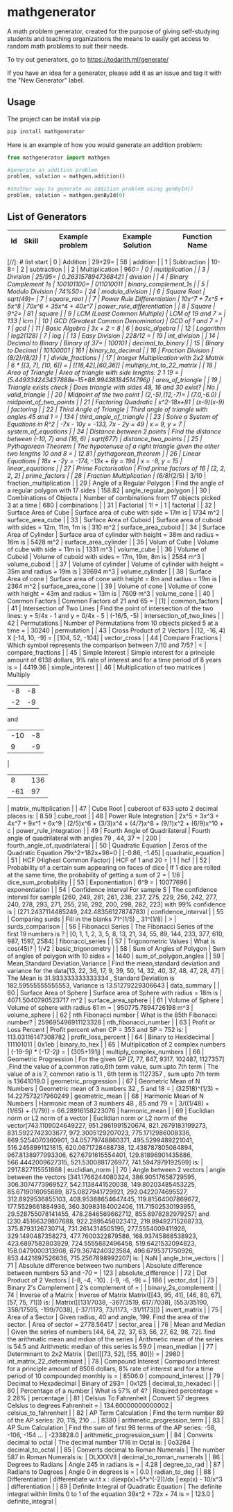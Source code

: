 # mathgenerator

A math problem generator, created for the purpose of giving self-studying students and teaching organizations the means to easily get access to random math problems to suit their needs.

To try out generators, go to <https://todarith.ml/generate/>

If you have an idea for a generator, please add it as an issue and tag it with the "New Generator" label.

## Usage

The project can be install via pip

```bash
pip install mathgenerator
```

Here is an example of how you would generate an addition problem:

```python
from mathgenerator import mathgen

#generate an addition problem
problem, solution = mathgen.addition()

#another way to generate an addition problem using genById()
problem, solution = mathgen.genById(0)
```

## List of Generators

| Id   | Skill                             | Example problem    | Example Solution      | Function Name            |
|------|-----------------------------------|--------------------|-----------------------|--------------------------|
[//]: # list start
| 0 | Addition | 29+29= | 58 | addition |
| 1 | Subtraction | 10-8= | 2 | subtraction |
| 2 | Multiplication | 96*0= | 0 | multiplication |
| 3 | Division | 25/95= | 0.2631578947368421 | division |
| 4 | Binary Complement 1s | 100101100= | 011010011 | binary_complement_1s |
| 5 | Modulo Division | 74%50= | 24 | modulo_division |
| 6 | Square Root | sqrt(49)= | 7 | square_root |
| 7 | Power Rule Differentiation | 10x^7 + 7x^5 + 5x^8 | 70x^6 + 35x^4 + 40x^7 | power_rule_differentiation |
| 8 | Square | 9^2= | 81 | square |
| 9 | LCM (Least Common Multiple) | LCM of 19 and 7 = | 133 | lcm |
| 10 | GCD (Greatest Common Denominator) | GCD of 1 and 7 =  | 1 | gcd |
| 11 | Basic Algebra | 3x + 2 = 8 | 6 | basic_algebra |
| 12 | Logarithm | log2(128) | 7 | log |
| 13 | Easy Division | 228/12 =  | 19 | int_division |
| 14 | Decimal to Binary | Binary of 37= | 100101 | decimal_to_binary |
| 15 | Binary to Decimal | 10100001 | 161 | binary_to_decimal |
| 16 | Fraction Division | (8/2)/(8/2) | 1 | divide_fractions |
| 17 | Integer Multiplication with 2x2 Matrix | 6 * [[3, 7], [10, 6]] =  | [[18,42],[60,36]] | multiply_int_to_22_matrix |
| 18 | Area of Triangle | Area of triangle with side lengths: 2 1 19 =  | (5.449334243437888e-15+88.99438184514796j) | area_of_triangle |
| 19 | Triangle exists check | Does triangle with sides 48, 16 and 30 exist? | No | valid_triangle |
| 20 | Midpoint of the two point | (2,-5),(12,-7)= | (7.0,-6.0) | midpoint_of_two_points |
| 21 | Factoring Quadratic | x^2-18x+81 | (x-9)(x-9) | factoring |
| 22 | Third Angle of Triangle | Third angle of triangle with angles 45 and 1 =  | 134 | third_angle_of_triangle |
| 23 | Solve a System of Equations in R^2 | -7x - 10y = -133, 7x - 2y = 49 | x = 9, y = 7 | system_of_equations |
| 24 | Distance between 2 points | Find the distance between (-10, 7) and (16, 6) | sqrt(677) | distance_two_points |
| 25 | Pythagorean Theorem | The hypotenuse of a right triangle given the other two lengths 10 and 8 =  | 12.81 | pythagorean_theorem |
| 26 | Linear Equations | 18x + -2y = -174, -13x + 6y = 194 | x = -8, y = 15 | linear_equations |
| 27 | Prime Factorisation | Find prime factors of 16 | [2, 2, 2, 2] | prime_factors |
| 28 | Fraction Multiplication | (6/8)*(2/5) | 3/10 | fraction_multiplication |
| 29 | Angle of a Regular Polygon | Find the angle of a regular polygon with 17 sides | 158.82 | angle_regular_polygon |
| 30 | Combinations of Objects | Number of combinations from 17 objects picked 3 at a time  | 680 | combinations |
| 31 | Factorial | 1! =  | 1 | factorial |
| 32 | Surface Area of Cube | Surface area of cube with side = 17m is | 1734 m^2 | surface_area_cube |
| 33 | Surface Area of Cuboid | Surface area of cuboid with sides = 12m, 11m, 1m is | 310 m^2 | surface_area_cuboid |
| 34 | Surface Area of Cylinder | Surface area of cylinder with height = 38m and radius = 16m is | 5428 m^2 | surface_area_cylinder |
| 35 | Volum of Cube | Volume of cube with side = 11m is | 1331 m^3 | volume_cube |
| 36 | Volume of Cuboid | Volume of cuboid with sides = 17m, 19m, 8m is | 2584 m^3 | volume_cuboid |
| 37 | Volume of cylinder | Volume of cylinder with height = 35m and radius = 19m is | 39694 m^3 | volume_cylinder |
| 38 | Surface Area of cone | Surface area of cone with height = 8m and radius = 19m is | 2364 m^2 | surface_area_cone |
| 39 | Volume of cone | Volume of cone with height = 43m and radius = 13m is | 7609 m^3 | volume_cone |
| 40 | Common Factors | Common Factors of 21 and 65 =  | [1] | common_factors |
| 41 | Intersection of Two Lines | Find the point of intersection of the two lines: y = 5/4x - 1 and y = 0/4x - 5 | (-16/5, -5) | intersection_of_two_lines |
| 42 | Permutations | Number of Permutations from 10 objects picked 5 at a time =   | 30240 | permutation |
| 43 | Cross Product of 2 Vectors | [12, -16, 4] X [-14, 10, -9] =  | [104, 52, -104] | vector_cross |
| 44 | Compare Fractions | Which symbol represents the comparison between 7/10 and 7/5? | < | compare_fractions |
| 45 | Simple Interest | Simple interest for a principle amount of 6138 dollars, 9% rate of interest and for a time period of 8 years is =  | 4419.36 | simple_interest |
| 46 | Multiplication of two matrices | Multiply<table><tr><td>-8</td><td>-8</td></tr><tr><td>-2</td><td>-9</td></tr></table>and<table><tr><td>-10</td><td>-8</td></tr><tr><td>9</td><td>-9</td></tr></table> | <table><tr><td>8</td><td>136</td></tr><tr><td>-61</td><td>97</td></tr></table> | matrix_multiplication |
| 47 | Cube Root | cuberoot of 633 upto 2 decimal places is: | 8.59 | cube_root |
| 48 | Power Rule Integration | 2x^5 + 3x^3 + 4x^7 + 9x^1 + 6x^9 | (2/5)x^6 + (3/3)x^4 + (4/7)x^8 + (9/1)x^2 + (6/9)x^10 + c | power_rule_integration |
| 49 | Fourth Angle of Quadrilateral | Fourth angle of quadrilateral with angles 79 , 44, 37 = | 200 | fourth_angle_of_quadrilateral |
| 50 | Quadratic Equation | Zeros of the Quadratic Equation 79x^2+182x+98=0 | [-0.86, -1.45] | quadratic_equation |
| 51 | HCF (Highest Common Factor) | HCF of 1 and 20 =  | 1 | hcf |
| 52 | Probability of a certain sum appearing on faces of dice | If 1 dice are rolled at the same time, the probability of getting a sum of 2 = | 1/6 | dice_sum_probability |
| 53 | Exponentiation | 6^9 = | 10077696 | exponentiation |
| 54 | Confidence interval For sample S | The confidence interval for sample [260, 249, 281, 261, 236, 237, 275, 229, 256, 242, 277, 240, 278, 293, 271, 255, 216, 292, 200, 298, 282, 223] with 99% confidence is | (271.2437114485249, 242.48356127874783) | confidence_interval |
| 55 | Comparing surds | Fill in the blanks 71^(1/5) _ 31^(1/8) | > | surds_comparison |
| 56 | Fibonacci Series | The Fibonacci Series of the first 19 numbers is ? | [0, 1, 1, 2, 3, 5, 8, 13, 21, 34, 55, 89, 144, 233, 377, 610, 987, 1597, 2584] | fibonacci_series |
| 57 | Trigonometric Values | What is cos(45)? | 1/√2 | basic_trigonometry |
| 58 | Sum of Angles of Polygon | Sum of angles of polygon with 10 sides =  | 1440 | sum_of_polygon_angles |
| 59 | Mean,Standard Deviation,Variance | Find the mean,standard deviation and variance for the data[13, 22, 36, 17, 9, 39, 50, 14, 32, 40, 37, 48, 47, 28, 47] | The Mean is 31.933333333333334 , Standard Deviation is 182.59555555555553, Variance is 13.51279229306643 | data_summary |
| 60 | Surface Area of Sphere | Surface area of Sphere with radius = 18m is | 4071.5040790523717 m^2 | surface_area_sphere |
| 61 | Volume of Sphere | Volume of sphere with radius 61 m =  | 950775.7894726198 m^3 | volume_sphere |
| 62 | nth Fibonacci number | What is the 85th Fibonacci number? | 259695496911123328 | nth_fibonacci_number |
| 63 | Profit or Loss Percent | Profit percent when CP = 353 and SP = 752 is:  | 113.03116147308782 | profit_loss_percent |
| 64 | Binary to Hexidecimal | 111101011 | 0x1eb | binary_to_hex |
| 65 | Multiplication of 2 complex numbers | (-19-9j) * (-17-2j) =  | (305+191j) | multiply_complex_numbers |
| 66 | Geometric Progression | For the given GP [7, 77, 847, 9317, 102487, 1127357] ,Find the value of a,common ratio,6th term value, sum upto 7th term | The value of a is 7, common ratio is 11 , 6th term is 1127357 , sum upto 7th term is 13641019.0 | geometric_progression |
| 67 | Geometric Mean of N Numbers | Geometric mean of 3 numbers 32 , 5 and 18 =  | (32*5*18)^(1/3) = 14.227573217960249 | geometric_mean |
| 68 | Harmonic Mean of N Numbers | Harmonic mean of 3 numbers 48 , 85 and 79 =  |  3/((1/48) + (1/85) + (1/79)) = 66.28916158223076 | harmonic_mean |
| 69 | Euclidian norm or L2 norm of a vector | Euclidian norm or L2 norm of the vector[743.1109024649227, 951.2861991520674, 821.2679183199273, 831.5922742303677, 972.3005129207023, 775.1712986008336, 869.5254070360901, 34.05779748860371, 495.5299489221041, 516.2458991121815, 620.0871728488738, 12.438787805084894, 967.8138977993306, 627.6791615554401, 129.81896901435886, 566.4442009627315, 521.5300881726977, 741.5947979192599] is: | 2917.827115551868 | euclidian_norm |
| 70 | Angle between 2 vectors | angle between the vectors [341.1766244080324, 386.90517658729595, 306.3074773969527, 542.1138441520038, 149.80203485453225, 85.6719016065689, 875.0827941729921, 292.0422074695527, 312.8929536855103, 408.95388654647445, 119.81564007869672, 177.5529661884936, 360.30983184002406, 111.71502530193955, 29.528755078141455, 478.2846569662712, 855.8978282979257] and [230.45166329807688, 922.2895458023412, 219.89492715268733, 375.8793126730714, 731.2614314505195, 277.5554009411926, 329.1490487358273, 477.7600322879586, 168.93745868538923, 423.6897582803929, 724.5555882496458, 519.6421532094823, 158.0479000313908, 679.3674240323584, 496.6795371750926, 853.4421897526636, 715.2567898992207] is: | NaN | angle_btw_vectors |
| 71 | Absolute difference between two numbers | Absolute difference between numbers 53 and -70 =  | 123 | absolute_difference |
| 72 | Dot Product of 2 Vectors | [-8, -4, -10] . [-9, -6, -9] =  | 186 | vector_dot |
| 73 | Binary 2's Complement | 2's complement of  = |  | binary_2s_complement |
| 74 | Inverse of a Matrix | Inverse of Matrix Matrix([[43, 95, 41], [46, 80, 67], [57, 75, 71]]) is: | Matrix([[131/7038, -367/3519, 617/7038], [553/35190, 358/17595, -199/7038], [-37/1173, 73/1173, -31/1173]]) | invert_matrix |
| 75 | Area of a Sector | Given radius, 40 and angle, 199. Find the area of the sector. | Area of sector = 2778.56417 | sector_area |
| 76 | Mean and Median | Given the series of numbers [44, 64, 22, 37, 63, 56, 27, 62, 98, 72]. find the arithmatic mean and mdian of the series | Arithmetic mean of the series is 54.5 and Arithmetic median of this series is 59.0 | mean_median |
| 77 | Determinant to 2x2 Matrix | Det([[73, 52], [55, 80]]) =  |  2980 | int_matrix_22_determinant |
| 78 | Compound Interest | Compound Interest for a principle amount of 8506 dollars, 8% rate of interest and for a time period of 10 compounded monthly is =  | 8506.0 | compound_interest |
| 79 | Decimal to Hexadecimal | Binary of 293= | 0x125 | decimal_to_hexadeci |
| 80 | Percentage of a number | What is 57% of 4? | Required percentage = 2.28% | percentage |
| 81 | Celsius To Fahrenheit | Convert 57 degrees Celsius to degrees Fahrenheit = | 134.60000000000002 | celsius_to_fahrenheit |
| 82 | AP Term Calculation | Find the term number 89 of the AP series: 20, 115, 210 ...  | 8380 | arithmetic_progression_term |
| 83 | AP Sum Calculation | Find the sum of first 98 terms of the AP series: -58, -106, -154 ...  | -233828.0 | arithmetic_progression_sum |
| 84 | Converts decimal to octal | The decimal number 1716 in Octal is:  | 0o3264 | decimal_to_octal |
| 85 | Converts decimal to Roman Numerals | The number 587 in Roman Numerals is:  | DLXXXVII | decimal_to_roman_numerals |
| 86 | Degrees to Radians | Angle 245 in radians is =  | 4.28 | degree_to_rad |
| 87 | Radians to Degrees | Angle 0 in degrees is =  | 0.0 | radian_to_deg |
| 88 | Differentiation | differentiate w.r.t x : d(exp(x)+5*x^(-2))/dx | exp(x) - 10/x^3 | differentiation |
| 89 | Definite Integral of Quadratic Equation | The definite integral within limits 0 to 1 of the equation 39x^2 + 72x + 74 is =  | 123.0 | definite_integral |
